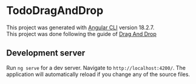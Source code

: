 # TodoDragAndDrop

This project was generated with [Angular CLI](https://github.com/angular/angular-cli) version 18.2.7.<br>
This project was done following the guide of [Drag And Drop](https://www.youtube.com/watch?v=63GyTDDZHsE)

## Development server

Run `ng serve` for a dev server. Navigate to `http://localhost:4200/`. The application will automatically reload if you change any of the source files.
